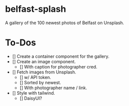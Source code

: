 # belfast-splash
A gallery of the 100 newest photos of Belfast on Unsplash.

# To-Dos
- [] Create a container component for the gallery.
- [] Create an image component.
    - [] With caption for photographer cred.
- [] Fetch images from Unsplash.
    - [] w/ API token.
    - [] Sorted by newest.
    - [] With photographer name / link.
- [] Style with tailwind.
    - [] DaisyUI?
